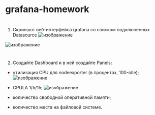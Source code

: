 # grafana-homework
#
1. Скриншот веб-интерфейса grafana со списком подключенных Datasource
![изображение](https://github.com/user-attachments/assets/bbf2628f-b63d-48ae-92aa-f05cb9162b6c)


![изображение](https://github.com/user-attachments/assets/00058ba0-bfab-40db-8696-e5d129723981)

#
2. Создайте Dashboard и в ней создайте Panels:

- утилизация CPU для nodeexporter (в процентах, 100-idle);
  ![изображение](https://github.com/user-attachments/assets/bcf834cc-c0bd-4735-a1b2-d5f5aea38707)

- CPULA 1/5/15;
  ![изображение](https://github.com/user-attachments/assets/b119207c-7a0f-40ef-938b-58562576a9d9)

- количество свободной оперативной памяти;

  
- количество места на файловой системе.

  
